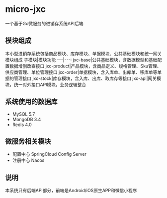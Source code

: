 # micro-jxc
一个基于Go微服务的进销存系统API后端

## 模块组成
本小型进销存系统包括商品模块、库存模块、单据模块、公共基础模块和统一网关模块组成
子模块|模块功能
---|---:
jxc-base|公共基础模块，含数据模型和基础配置数据增删改查接口
jxc-product|产品模块，含商品定义、规格管理、Sku管理、供应商管理、单位管理接口
jxc-order|单据模块，含入库单、出库单、移库单等单据的管理接口
jxc-stock|库存模块，含入库、出库、取库存等接口
jxc-api|网关模块，统一对外接口API模块，业务逻辑整合

## 系统使用的数据库
- MySQL 5.7
- MongoDB 3.4
- Redis 4.0

## 微服务相关模块
- 配置中心 SpringCloud Config Server
- 注册中心 Nacos

## 说明
本系统只有后端API部分，前端是Android/iOS原生APP和微信小程序
